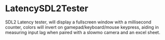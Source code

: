 # LatencySDL2Tester

SDL2 Latency tester, will display a fullscreen window with a millisecond counter, colors will invert on gamepad/keyboard/mouse keypress, aiding in measuring input lag when paired with a slowmo camera and an excel sheet.
